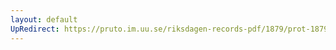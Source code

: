 ```yaml
---
layout: default
UpRedirect: https://pruto.im.uu.se/riksdagen-records-pdf/1879/prot-1879--ak--022/prot-1879--ak--022_031.pdf
---
```

